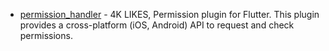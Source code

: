 - [permission_handler](https://pub.dev/packages/permission_handler) - 4K LIKES, Permission plugin for Flutter. This plugin provides a cross-platform (iOS, Android) API to request and check permissions.
